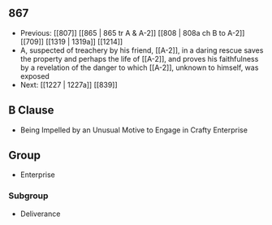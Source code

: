 ## 867
- Previous: [[807]] [[865 | 865 tr A &amp; A-2]] [[808 | 808a ch B to A-2]] [[709]] [[1319 | 1319a]] [[1214]] 
- A, suspected of treachery by his friend, [[A-2]], in a daring rescue saves the property and perhaps the life of [[A-2]], and proves his faithfulness by a revelation of the danger to which [[A-2]], unknown to himself, was exposed
- Next: [[1227 | 1227a]] [[839]] 

## B Clause
- Being Impelled by an Unusual Motive to Engage in Crafty Enterprise

## Group
- Enterprise

### Subgroup
- Deliverance

